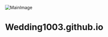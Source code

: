 ![MainImage](https://user-images.githubusercontent.com/88866989/129328420-09df1f00-fced-4743-96a7-1a573bb371e3.jpg)

# Wedding1003.github.io
